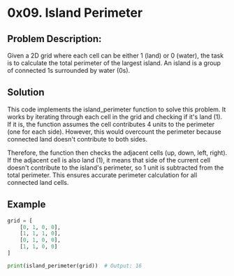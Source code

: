 # 0x09. Island Perimeter

## Problem Description:

Given a 2D grid where each cell can be either 1 (land) or 0 (water), the task is to calculate the total perimeter of the largest island. An island is a group of connected 1s surrounded by water (0s).


## Solution

This code implements the island_perimeter function to solve this problem. It works by iterating through each cell in the grid and checking if it's land (1). If it is, the function assumes the cell contributes 4 units to the perimeter (one for each side). However, this would overcount the perimeter because connected land doesn't contribute to both sides.

Therefore, the function then checks the adjacent cells (up, down, left, right). If the adjacent cell is also land (1), it means that side of the current cell doesn't contribute to the island's perimeter, so 1 unit is subtracted from the total perimeter. This ensures accurate perimeter calculation for all connected land cells.


## Example

```python
grid = [
    [0, 1, 0, 0],
    [1, 1, 1, 0],
    [0, 1, 0, 0],
    [1, 1, 0, 0]
]

print(island_perimeter(grid))  # Output: 16
```
